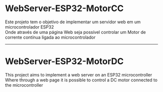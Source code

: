 # WebServer-ESP32-MotorCC

Este projeto tem o objetivo de implementar um servidor web em um microcontrolador ESP32<br>
Onde através de uma página Web seja possível controlar um Motor de corrente contínua ligada ao microcontrolador<br>

<hr>

# WebServer-ESP32-MotorDC

This project aims to implement a web server on an ESP32 microcontroller<br>
Where through a web page it is possible to control a DC motor connected to the microcontroller<br>
